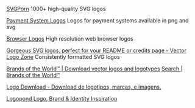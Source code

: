 
[SVGPorn](https://svgporn.com)
1000+ high-quality SVG logos

[Payment System Logos](https://github.com/mpay24/payment-logos/)
Logos for payment systems available in png and svg

[Browser Logos](https://github.com/alrra/browser-logos/)
High resolution web browser logos

[Gorgeous SVG logos, perfect for your README or credits page - Vector Logo Zone](https://www.vectorlogo.zone)
Consistently formatted SVG logos

[Brands of the World™ | Download vector logos and logotypes](https://www.brandsoftheworld.com/)
[Search | Brands of the World™](https://www.brandsoftheworld.com/search/logo?search_api_views_fulltext=)

[Logo Download - Download de logotipos, marcas, e imagens.](https://logodownload.org/)

[Logopond  Logo, Brand & Identity Inspiration](https://logopond.com/gallery/list?filter=&gallery=featured)
